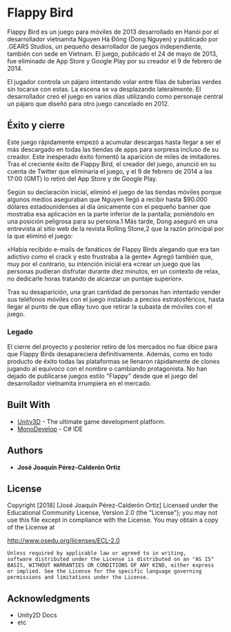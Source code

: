 # Flappy Bird

Flappy Bird es un juego para móviles de 2013 desarrollado en Hanói por el desarrollador vietnamita Nguyen Hà Đông (Dong Nguyen) y publicado por .GEARS Studios, un pequeño desarrollador de juegos independiente, también con sede en Vietnam. El juego, publicado el 24 de mayo de 2013, fue eliminado de App Store y Google Play por su creador el 9 de febrero de 2014.

El jugador controla un pájaro intentando volar entre filas de tuberías verdes sin tocarse con estas. La escena se va desplazando lateralmente. El desarrollador creó el juego en varios días utilizando como personaje central un pájaro que diseñó para otro juego cancelado en 2012.

## Éxito y cierre

Este juego rápidamente empezó a acumular descargas hasta llegar a ser el más descargado en todas las tiendas de apps para sorpresa incluso de su creador. Este inesperado éxito fomentó la aparición de miles de imitadores. Tras el creciente éxito de Flappy Bird, el creador del juego, anunció en su cuenta de Twitter que eliminaría el juego, y el 9 de febrero de 2014 a las 17:00 (GMT) lo retiró del App Store y de Google Play.

Según su declaración inicial, eliminó el juego de las tiendas móviles porque algunos medios aseguraban que Nguyen llegó a recibir hasta $90.000 dólares estadounidenses al día únicamente con el pequeño banner que mostraba esa aplicación en la parte inferior de la pantalla; poniéndolo en una posición peligrosa para su persona.1​
Más tarde, Dong aseguró en una entrevista al sitio web de la revista Rolling Stone,2​ que la razón principal por la que eliminó el juego:

«Había recibido e-mails de fanáticos de Flappy Birds alegando que era tan adictivo como el crack y esto frustraba a la gente»
Agregó también que, muy por el contrario, su intención inicial era
«crear un juego que las personas pudieran disfrutar durante diez minutos, en un contexto de relax, no dedicarle horas tratando de alcanzar un puntaje superior».

Tras su desaparición, una gran cantidad de personas han intentado vender sus teléfonos móviles con el juego instalado a precios estratosféricos, hasta llegar al punto de que eBay tuvo que retirar la subasta de móviles con el juego.

### Legado

El cierre del proyecto y posterior retiro de los mercados no fue óbice para que Flappy Birds desapareciera definitivamente. Además, como en todo producto de éxito todas las plataformas se llenaron rápidamente de clones jugando al equívoco con el nombre o cambiando protagonista. No han dejado de publicarse juegos estilo "Flappy" desde que el juego del desarrollador vietnamita irrumpiera en el mercado.

## Built With

* [Unity3D](https://unity3d.com/es) - The ultimate game development platform.
* [MonoDevelop](http://www.monodevelop.com/) - C# IDE

## Authors

* **José Joaquín Pérez-Calderón Ortiz**

## License

  Copyright [2018] [José Joaquín Pérez-Calderón Ortiz] Licensed under the
	Educational Community License, Version 2.0 (the "License"); you may
	not use this file except in compliance with the License. You may
	obtain a copy of the License at

  http://www.osedu.org/licenses/ECL-2.0

	Unless required by applicable law or agreed to in writing,
	software distributed under the License is distributed on an "AS IS"
	BASIS, WITHOUT WARRANTIES OR CONDITIONS OF ANY KIND, either express
	or implied. See the License for the specific language governing
	permissions and limitations under the License.

## Acknowledgments

* Unity2D Docs
* etc
